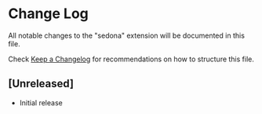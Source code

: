 # Change Log
All notable changes to the "sedona" extension will be documented in this file.

Check [Keep a Changelog](http://keepachangelog.com/) for recommendations on how to structure this file.

## [Unreleased]
- Initial release
